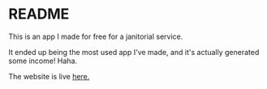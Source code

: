 # README

This is an app I made for free for a janitorial service.

It ended up being the most used app I've made, and it's actually generated some income! Haha.

The website is live <a href="https://www.ceojanitorial.com" target="_blank">here.</a>
